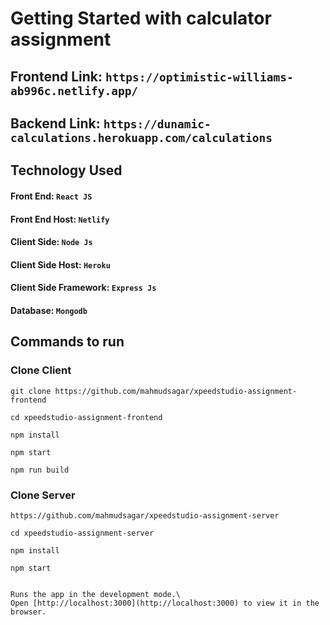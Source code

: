 # Getting Started with calculator assignment

## Frontend Link: `https://optimistic-williams-ab996c.netlify.app/`
## Backend Link: `https://dunamic-calculations.herokuapp.com/calculations`
 
## Technology Used
#### Front End: `React JS`
#### Front End Host: `Netlify`
#### Client Side: `Node Js`
#### Client Side Host: `Heroku`
#### Client Side Framework: `Express Js`
#### Database: `Mongodb`
## Commands to run
### Clone Client
```commandline
git clone https://github.com/mahmudsagar/xpeedstudio-assignment-frontend
```
```commandline
cd xpeedstudio-assignment-frontend
```
```commandline
npm install
```
```commandline
npm start
```
```commandline
npm run build
```

### Clone Server
```commandline
https://github.com/mahmudsagar/xpeedstudio-assignment-server
```
```commandline
cd xpeedstudio-assignment-server
```
```commandline
npm install
```
```commandline
npm start


Runs the app in the development mode.\
Open [http://localhost:3000](http://localhost:3000) to view it in the browser.
